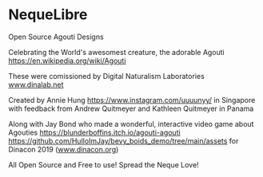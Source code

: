 # NequeLibre
 Open Source Agouti Designs
 
 Celebrating the World's awesomest creature, the adorable Agouti  https://en.wikipedia.org/wiki/Agouti
 
These were comissioned by Digital Naturalism Laboratories www.dinalab.net

Created by Annie Hung https://www.instagram.com/uuuunyy/ in Singapore
with feedback from Andrew Quitmeyer and Kathleen Quitmeyer in Panama

Along with Jay Bond who made a wonderful, interactive video game about Agouties
 https://blunderboffins.itch.io/agouti-agouti  https://github.com/HulloImJay/bevy_boids_demo/tree/main/assets
for Dinacon 2019 (www.dinacon.org)


All Open Source and Free to use! Spread the Neque Love!